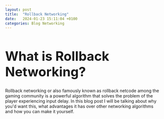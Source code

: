 ```yaml
---
layout: post
title:  "Rollback Networking"
date:   2024-01-23 15:11:04 +0100
categories: Blog Networking
---
```


<h1 style="font-size: 3em;">What is Rollback Networking?</h1>
<p>Rollback networking or also famously known as rollback netcode among the gaming community is a powerful algorithm that solves the problem of the player experiencing input delay. In this blog post I will be talking about why you'd want this, what advantages it has over other networking algorithms and how you can make it yourself. 
</p>
